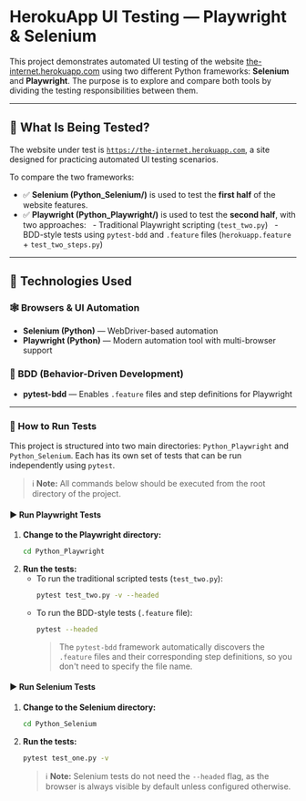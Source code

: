# HerokuApp UI Testing — Playwright & Selenium

This project demonstrates automated UI testing of the website [the-internet.herokuapp.com](https://the-internet.herokuapp.com) using two different Python frameworks: **Selenium** and **Playwright**. The purpose is to explore and compare both tools by dividing the testing responsibilities between them.

---

## 🚀 What Is Being Tested?

The website under test is [`https://the-internet.herokuapp.com`](https://the-internet.herokuapp.com), a site designed for practicing automated UI testing scenarios.

To compare the two frameworks:

- ✅ **Selenium (Python_Selenium/)** is used to test the **first half** of the website features.
- ✅ **Playwright (Python_Playwright/)** is used to test the **second half**, with two approaches:
  - Traditional Playwright scripting (`test_two.py`)
  - BDD-style tests using `pytest-bdd` and `.feature` files (`herokuapp.feature` + `test_two_steps.py`)

---

## 🧪 Technologies Used

### 🕸️ Browsers & UI Automation
- **Selenium (Python)** — WebDriver-based automation
- **Playwright (Python)** — Modern automation tool with multi-browser support

### 📘 BDD (Behavior-Driven Development)
- **pytest-bdd** — Enables `.feature` files and step definitions for Playwright

---

### 🧪 How to Run Tests

This project is structured into two main directories: `Python_Playwright` and `Python_Selenium`. Each has its own set of tests that can be run independently using `pytest`.

> ℹ️ **Note:** All commands below should be executed from the root directory of the project.

#### ▶️ Run Playwright Tests

1.  **Change to the Playwright directory:**
    ```bash
    cd Python_Playwright
    ```
2.  **Run the tests:**
    -   To run the traditional scripted tests (`test_two.py`):
        ```bash
        pytest test_two.py -v --headed
        ```
    -   To run the BDD-style tests (`.feature` file):
        ```bash
        pytest --headed
        ```
        > The `pytest-bdd` framework automatically discovers the `.feature` files and their corresponding step definitions, so you don't need to specify the file name.

#### ▶️ Run Selenium Tests

1.  **Change to the Selenium directory:**
    ```bash
    cd Python_Selenium
    ```
2.  **Run the tests:**
    ```bash
    pytest test_one.py -v
    ```
    > ℹ️ **Note:** Selenium tests do not need the `--headed` flag, as the browser is always visible by default unless configured otherwise.